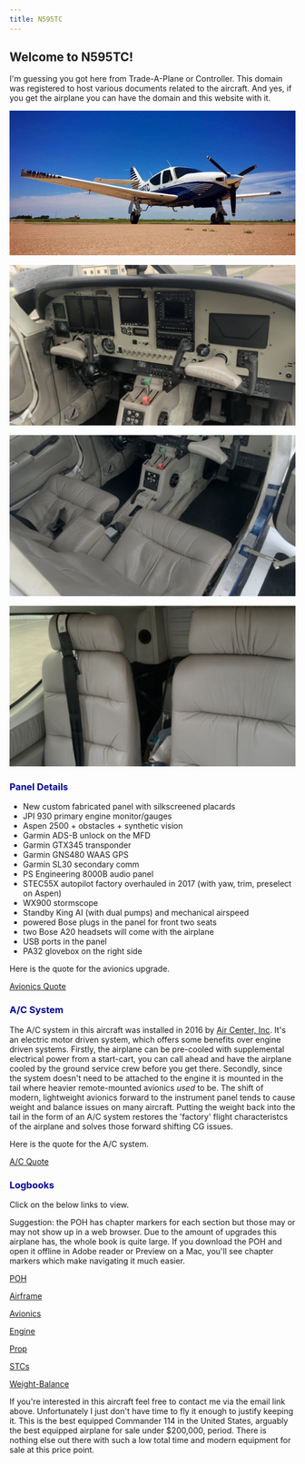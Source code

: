 ```yaml
---
title: N595TC
---
```


## Welcome to N595TC!

I'm guessing you got here from Trade-A-Plane or Controller. This domain was registered to host various documents related to the aircraft. And yes, if you get the airplane you can have the domain and this website with it.

![Daplane](IMG_1556.jpg)


![Dapanel](IMG_1557.jpg)


![Daleather](IMG_1570.jpg)


![Dabackleather](IMG_1582.jpg)


<h3><a name="panel" style="color: #000099; text-decoration: none;">Panel Details</a></h3>

* New custom fabricated panel with silkscreened placards
* JPI 930 primary engine monitor/gauges
* Aspen 2500 + obstacles + synthetic vision
* Garmin ADS-B unlock on the MFD
* Garmin GTX345 transponder
* Garmin GNS480 WAAS GPS
* Garmin SL30 secondary comm
* PS Engineering 8000B audio panel
* STEC55X autopilot factory overhauled in 2017 (with yaw, trim, preselect on Aspen)
* WX900 stormscope
* Standby King AI (with dual pumps) and mechanical airspeed
* powered Bose plugs in the panel for front two seats
* two Bose A20 headsets will come with the airplane
* USB ports in the panel
* PA32 glovebox on the right side

Here is the quote for the avionics upgrade.

[Avionics Quote](AVinvoice.pdf)


<h3><a name="acsystem" style="color: #000099; text-decoration: none;">A/C System</a></h3>

The A/C system in this aircraft was installed in 2016 by [Air Center, Inc](http://aircenterinc.com). It's an electric motor driven system, which offers some benefits over engine driven systems.  Firstly, the airplane can be pre-cooled with supplemental electrical power from a start-cart, you can call ahead and have the airplane cooled by the ground service crew before you get there. Secondly, since the system doesn't need to be attached to the engine it is mounted in the tail where heavier remote-mounted avionics *used* to be.  The shift of modern, lightweight avionics forward to the instrument panel tends to cause weight and balance issues on many aircraft. Putting the weight back into the tail in the form of an A/C system restores the 'factory' flight characteristcs of the airplane and solves those forward shifting CG issues.


Here is the quote for the A/C system.

[A/C Quote](ACinvoice.pdf)


<h3><a name="logbooks" style="color: #000099; text-decoration: none;">Logbooks</a></h3>

Click on the below links to view. 

Suggestion: the POH has chapter markers for each section but those may or may not show up in a web browser. Due to the amount of upgrades this airplane has, the whole book is quite large.  If you download the POH and open it offline in Adobe reader or Preview on a Mac, you'll see chapter markers which make navigating it much easier.  

[POH](POH.pdf)

[Airframe](Airframe.pdf)

[Avionics](Avionics.pdf)

[Engine](Engine.pdf)

[Prop](Prop.pdf)

[STCs](STCs.pdf)

[Weight-Balance](WB.pdf)

If you're interested in this aircraft feel free to contact me via the email link above.  Unfortunately I just don't have time to fly it enough to justify keeping it.  This is the best equipped Commander 114 in the United States, arguably the best equipped airplane for sale under $200,000, period.  There is nothing else out there with such a low total time and modern equipment for sale at this price point.
